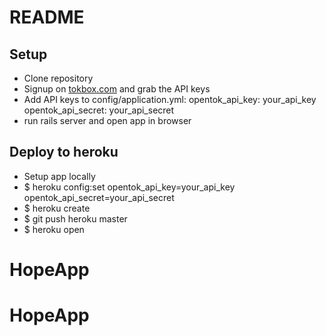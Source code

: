 # README
## Setup
- Clone repository
- Signup on [tokbox.com](http://tokbox.com) and grab the API keys
- Add API keys to config/application.yml:
opentok_api_key: your_api_key
opentok_api_secret: your_api_secret
- run rails server and open app in browser

## Deploy to heroku
- Setup app locally
- $ heroku config:set opentok_api_key=your_api_key opentok_api_secret=your_api_secret
- $ heroku create
- $ git push heroku master
- $ heroku open
 
# HopeApp
# HopeApp
